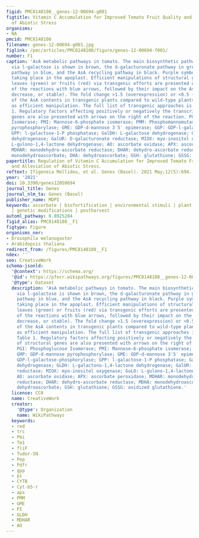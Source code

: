 ```yaml
---
figid: PMC8148108__genes-12-00694-g001
figtitle: Vitamin C Accumulation for Improved Tomato Fruit Quality and Alleviation
  of Abiotic Stress
organisms:
- NA
pmcid: PMC8148108
filename: genes-12-00694-g001.jpg
figlink: /pmc/articles/PMC8148108/figure/genes-12-00694-f001/
number: F1
caption: 'AsA metabolic pathways in tomato. The main biosynthetic pathway occurring
  via l-galactose is shown in brown, the d-galacturonate pathway in green, the d-glucuronate
  pathway in blue, and the AsA recycling pathway in black. Purple symbolizes a reaction
  taking place in the apoplast. Efficient manipulations of structural genes in either
  leaves (green) or fruits (red) via transgenic efforts are presented on the left
  of the reactions with blue arrows, followed by their impact on the AsA pool (increase,
  decrease, or stable). The fold change >1.5 (overexpression) or <0.5 (silencing)
  of the AsA contents in transgenic plants compared to wild-type plants was regarded
  as efficient manipulation. The full list of transgenic approaches is given in Table
  1. Regulatory factors affecting positively or negatively the transcription of structural
  genes are also presented with arrows on the right of the reaction. PGI: Phosphoglucose
  Isomerase; PMI: Mannose-6-phosphate isomerase; PMM: Phosphomannomutase; GMP: GDP-d-mannose
  pyrophosphorylase; GME: GDP-d-mannose 3′5′ epimerase; GGP: GDP-l-galactose-phosphorylase;
  GPP: l-galactose-1-P phosphatase; GalDH: L-galactose dehydrogenase; GLDH: L-galactono-1,4-lactone
  dehydrogenase; GalUR: D-galacturonate reductase; MIOX: myo-inositol oxygenase; GuLO:
  L-gulono-1,4-lactone dehydrogenase; AO: ascorbate oxidase; APX: ascorbate peroxidase;
  MDHAR: monodehydro-ascorbate reductase; DHAR: dehydro-ascorbate reductase; MDHA:
  monodehydroascorbate; DHA: dehydroascorbate; GSH: glutathione; GSSG: oxidized glutathione.'
papertitle: Regulation of Vitamin C Accumulation for Improved Tomato Fruit Quality
  and Alleviation of Abiotic Stress.
reftext: Ifigeneia Mellidou, et al. Genes (Basel). 2021 May;12(5):694.
year: '2021'
doi: 10.3390/genes12050694
journal_title: Genes
journal_nlm_ta: Genes (Basel)
publisher_name: MDPI
keywords: ascorbate | biofortification | environmental stimuli | plant stress | ethylene
  | genetic modifications | postharvest
automl_pathway: 0.8925284
figid_alias: PMC8148108__F1
figtype: Figure
organisms_ner:
- Drosophila melanogaster
- Arabidopsis thaliana
redirect_from: /figures/PMC8148108__F1
ndex: ''
seo: CreativeWork
schema-jsonld:
  '@context': https://schema.org/
  '@id': https://pfocr.wikipathways.org/figures/PMC8148108__genes-12-00694-g001.html
  '@type': Dataset
  description: 'AsA metabolic pathways in tomato. The main biosynthetic pathway occurring
    via l-galactose is shown in brown, the d-galacturonate pathway in green, the d-glucuronate
    pathway in blue, and the AsA recycling pathway in black. Purple symbolizes a reaction
    taking place in the apoplast. Efficient manipulations of structural genes in either
    leaves (green) or fruits (red) via transgenic efforts are presented on the left
    of the reactions with blue arrows, followed by their impact on the AsA pool (increase,
    decrease, or stable). The fold change >1.5 (overexpression) or <0.5 (silencing)
    of the AsA contents in transgenic plants compared to wild-type plants was regarded
    as efficient manipulation. The full list of transgenic approaches is given in
    Table 1. Regulatory factors affecting positively or negatively the transcription
    of structural genes are also presented with arrows on the right of the reaction.
    PGI: Phosphoglucose Isomerase; PMI: Mannose-6-phosphate isomerase; PMM: Phosphomannomutase;
    GMP: GDP-d-mannose pyrophosphorylase; GME: GDP-d-mannose 3′5′ epimerase; GGP:
    GDP-l-galactose-phosphorylase; GPP: l-galactose-1-P phosphatase; GalDH: L-galactose
    dehydrogenase; GLDH: L-galactono-1,4-lactone dehydrogenase; GalUR: D-galacturonate
    reductase; MIOX: myo-inositol oxygenase; GuLO: L-gulono-1,4-lactone dehydrogenase;
    AO: ascorbate oxidase; APX: ascorbate peroxidase; MDHAR: monodehydro-ascorbate
    reductase; DHAR: dehydro-ascorbate reductase; MDHA: monodehydroascorbate; DHA:
    dehydroascorbate; GSH: glutathione; GSSG: oxidized glutathione.'
  license: CC0
  name: CreativeWork
  creator:
    '@type': Organization
    name: WikiPathways
  keywords:
  - red
  - trc
  - Pmi
  - Tm1
  - fliF
  - Tudor-SN
  - Pep
  - Pdfr
  - gpp
  - pi
  - CYTB
  - Cyt-b5-r
  - apx
  - PMM
  - GME
  - PI
  - GLDH
  - MDHAR
  - AO
---
```

